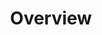 ---
image: /![API Image](/images/logo.png){:class="img-responsive"}
title: Overview
position: 1.01
description: 
content_markdown: |-
  Technopedia version 6.1 API enables access to asset data in Technopedia, which you use to manage your IT assets with respect to risk, control, governance, costs and business compliance. <br>
  <br>
  Technopedia is the world’s largest and most comprehensive repository of enterprise software and hardware. 
  <br>   
 

  #### Make HTTP GET requests to retrieve asset data
  <br>
  The Technopedia version 6.1 API provides you with read access to the Technopedia database by using an HTTP GET request to retreive asset data.
    * To get access to the Technopedia database, all you require is an API key that you get from Flexera technical support.<br>
    * You make an HTTP GET request to the `/tql` endpoint, which requires a TQL query statement to describe the data that you want to retrieve.<br>
    * Data is returned as key-value pairs in JSON format. <br>

  The following query example is an HTTP GET request that uses the `/tql` endpoint to retrieve software product names from Technopedia. <br>
  <br>
  `GET:` `https://v6-1.technopedia.com/tql?=MATCH (n:SOFTWARE_PRODUCT) RETURN n.product` <br>

  
  The following image shows data that is returned for one software product.
  <br>
  
  ![API Image](/images/ov_ex.png){: .img-responsive}
  <br>  
  <br>
    
  #### Technopedia Graph Database
  <br>
  The Technopedia graph database is a data model that consists of nodes that represent data categories such as software product, or hardware.<br>
  <br>
  Attributes belong to nodes and they store data as key-value pairs.<br>
  <br>
  Relationships are used to define connections between nodes that you use when you query multiple nodes.<br>
  <br>

  The following diagram shows the endpoint that is used to query nodes in the Technopedia database.
  
  <br>
  
  ![API Image](/images/V6api.png){: .img-responsive}

  #### How to use this documentation

  <br>
  The objective of this API documentation is to enable you use the API and Technopedia query language (TQL) to retrieve data from the Technopedia database. 

  Do the following tasks to start retrieveing the data you need from Technopedia:
  
   1. Get an API key and try out some TQL query examples. <br>
     [Get started](../#documentationgetting_started102)
   2. Learn about the nodes and relationships that you use in Technopedia queries. <br>
     [Technopedia data](../#documentationNodes_Rel)
   3. Learn to write queries with TQL. <br>
     [Technopedia queries](../#documentationtql104)
  
 

left_code_blocks:
  - code_block: |-
      GET:  https://v6-1.technopedia.com/tql?q=MATCH <Query Parameters>

      EXAMPLE:

      GET:  https://v6-1.technopedia.com/tql?q=MATCH (sft_prod:SOFTWARE_PRODUCT) RETURN sft_prod LIMIT 2

      This query example returns data for two software products in Technopedia.


      RESPONSE SAMPLE

      {
      "results": [
          {
              "sft_prod.alias": null,
              "sft_prod.component": null,
              "sft_prod.created_at": "2017-05-19 10:24:33",
              "sft_prod.desupported_flag": null,
              "sft_prod.discontinued_flag": null,
              "sft_prod.family": null,
              "sft_prod.is_suite": "FALSE",
              "sft_prod.modified_at": "2017-06-01 13:50:16",
              "sft_prod.product": "e1ns.output",
              "sft_prod.technopedia_id": "408dd3bb-c935-444e-b756-c7d431a589f7",
              "sft_prod.url": "http://www.plato.de/e1nsoutput-687.html"
          },
          {
              "sft_prod.alias": null,
              "sft_prod.component": null,
              "sft_prod.created_at": "2008-03-25 22:07:06",
              "sft_prod.desupported_flag": null,
              "sft_prod.discontinued_flag": null,
              "sft_prod.family": "Windows Live",
              "sft_prod.is_suite": "FALSE",
              "sft_prod.modified_at": "2011-03-21 17:47:50",
              "sft_prod.product": "ID Web Authentication Software Development Kit (SDK)",
              "sft_prod.technopedia_id": "359e53c0-6cda-4e3b-aaa1-2b05537ca718",
              "sft_prod.url": "http://www.microsoft.com/Downloads/details.aspx?
               familyid=E565FC92-D5F6-4F5F-8713-4DD1C90DE19F&displaylang=en" 
          }
        ]
      {  

    title: TQL Endpoint
    language: text
    
right_code_blocks:
  - code_block: |2
      Technopedia query language (tql) endpoint

      https://v6-1.technopedia.com/tql


            
      


    title: Technopedia Endpoints
    language: text
  
---